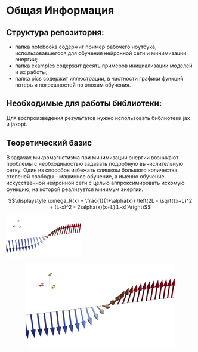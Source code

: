 # Общая Информация
## Структура репозитория:
- папка notebooks содержит пример рабочего ноутбука, использовавшегося для обучения нейронной сети и минимизации энергии;
- папка examples содержит десять примеров инициализации моделей и их работы;
- папка pics содержит иллюстрации, в частности графики функций потерь и погрешностей по эпохам обучения.

## Необходимые для работы библиотеки:
Для воспроизведения результатов нужно использовать библиотеки jax и jaxopt. 

## Теоретический базис
В задачах микромагнетизма при минимизации энергии возникают проблемы с необходимостью задавать подробную вычислительную сетку. Один из способов избежать слишком большого количества степеней свободы - машинное обучение, а именно обучение искусственной нейронной сети с целью аппроксимировать искомую функцию, на которой реализуется минимум энергии.

$$\displaystyle \omega_R(x) = \frac{1}{1+\alpha(x)} \left(2L - \sqrt{(x+L)^2 + (L-x)^2 - 2\alpha(x)(x+L)(L-x)}\right)$$

<img src="pics/bloch_wall.png" alt="drawing" width="200"/>

<p align="center">
  <img src="pics/bloch_wall.png" alt="drawing" width="400"/>
</p>
